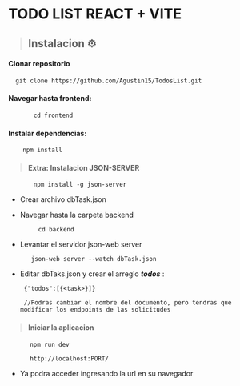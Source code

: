 # TODO LIST REACT + VITE 

> ## Instalacion ⚙ 

#### Clonar repositorio 

      git clone https://github.com/Agustin15/TodosList.git
 
 #### Navegar hasta frontend:
 
           cd frontend          

#### Instalar dependencias:

        npm install

 > #### Extra: Instalacion JSON-SERVER
 
           ⁠npm install -g json-server

 -  Crear archivo dbTask.json
  
 - Navegar hasta la carpeta backend

            cd backend  
  
 - Levantar el servidor json-web server

          json-web server --watch dbTask.json
             
 -  Editar dbTaks.json y crear el arreglo ***todos***  :
   
         {"todos":[{<task>}]}

         //Podras cambiar el nombre del documento, pero tendras que modificar los endpoints de las solicitudes 
    
   > #### Iniciar la aplicacion

          npm run dev 
    
          http://localhost:PORT/
      
   - Ya podra acceder ingresando la url en su navegador
  
 
 


